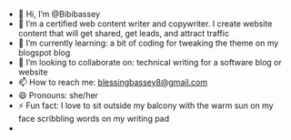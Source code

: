 - 👋 Hi, I’m @Bibibassey
- 👀 I’m a certified web content writer and copywriter. I create website content that will get shared, get leads, and attract traffic 
- 🌱 I’m currently learning: a bit of coding for tweaking the theme on my blogspot blog
- 💞️ I’m looking to collaborate on: technical writing for a software blog or website
- 📫 How to reach me: blessingbassey8@gmail.com
- 😄 Pronouns: she/her
- ⚡ Fun fact: I love to sit outside my balcony with the warm sun on my face scribbling words on my writing pad
- 

<!---
Bibibassey/Bibibassey is a ✨ special ✨ repository because its `README.md` (this file) appears on your GitHub profile.
You can click the Preview link to take a look at your changes.
--->
